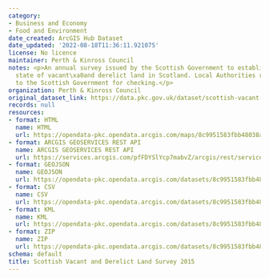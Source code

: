 ```yaml
---
category:
- Business and Economy
- Food and Environment
date_created: ArcGIS Hub Dataset
date_updated: '2022-08-18T11:36:11.921075'
license: No licence
maintainer: Perth & Kinross Council
notes: <p>An annual survey issued by the Scottish Government to establish the extent\xa0and
  state of vacant\xa0and derelict land in Scotland. Local Authorities return data
  to the Scottish Government for checking.</p>
organization: Perth & Kinross Council
original_dataset_link: https://data.pkc.gov.uk/dataset/scottish-vacant-and-derelict-land-survey-2015
records: null
resources:
- format: HTML
  name: HTML
  url: https://opendata-pkc.opendata.arcgis.com/maps/8c9951583fbb48038ade7051194230d5_0
- format: ARCGIS GEOSERVICES REST API
  name: ARCGIS GEOSERVICES REST API
  url: https://services.arcgis.com/pfFDYSlYcp7mabvZ/arcgis/rest/services/Scottish_Vacant_and_Derelict_Land_Survey_2015/FeatureServer/0
- format: GEOJSON
  name: GEOJSON
  url: https://opendata-pkc.opendata.arcgis.com/datasets/8c9951583fbb48038ade7051194230d5_0.geojson?outSR=%7B%22latestWkid%22%3A27700%2C%22wkid%22%3A27700%7D
- format: CSV
  name: CSV
  url: https://opendata-pkc.opendata.arcgis.com/datasets/8c9951583fbb48038ade7051194230d5_0.csv?outSR=%7B%22latestWkid%22%3A27700%2C%22wkid%22%3A27700%7D
- format: KML
  name: KML
  url: https://opendata-pkc.opendata.arcgis.com/datasets/8c9951583fbb48038ade7051194230d5_0.kml?outSR=%7B%22latestWkid%22%3A27700%2C%22wkid%22%3A27700%7D
- format: ZIP
  name: ZIP
  url: https://opendata-pkc.opendata.arcgis.com/datasets/8c9951583fbb48038ade7051194230d5_0.zip?outSR=%7B%22latestWkid%22%3A27700%2C%22wkid%22%3A27700%7D
schema: default
title: Scottish Vacant and Derelict Land Survey 2015
---
```

